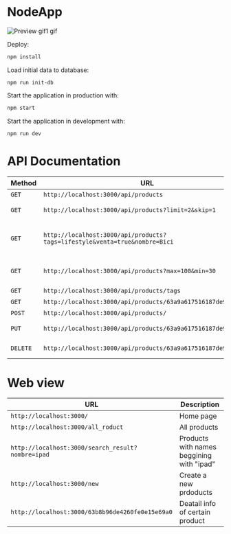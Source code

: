 # NodeApp
![Preview gif1 gif](https://user-images.githubusercontent.com/112888040/211122732-e836d8c4-872a-4e60-bc07-f87464d00962.gif)

Deploy:

```sh
npm install
```

Load initial data to database:

```
npm run init-db
```

Start the application in production with:

```sh
npm start
```

Start the application in development with:

```sh
npm run dev
```

# API Documentation


| Method   | URL                                      | Description                              |
| -------- | ---------------------------------------- | ---------------------------------------- |
| `GET`    | `http://localhost:3000/api/products`                          | Retrieve all products.                   |
| `GET`    | `http://localhost:3000/api/products?limit=2&skip=1` | Retrieve two products skipping the first document|
| `GET`    | `http://localhost:3000/api/products?tags=lifestyle&venta=true&nombre=Bici` | Search for products for sale, whose name starts with "Bici"(no case sensitive), with the tag of "lifestyle"|
| `GET`    | `http://localhost:3000/api/products?max=100&min=30` | Retrieve products with price less or equal to 100, and greater than or equal to 30|
| `GET`    | `http://localhost:3000/api/products/tags`                          | Retrieve the whole list of tags                       |
| `GET`    | `http://localhost:3000/api/products/63a9a617516187de9c271bfc`                          | Retrieve products by id                     |
| `POST`   | `http://localhost:3000/api/products/`                             | Create a new product.                       |
| `PUT`  | `http://localhost:3000/api/products/63a9a617516187de9c271bfc`                          | Update data in product of id "63a9a617516187de9c271bfc".                 |
| `DELETE` | `http://localhost:3000/api/products/63a9a617516187de9c271bfc`| Delete product of id "63a9a617516187de9c271bfc".                 |

# Web view
| URL                                      | Description                              |
| ---------------------------------------- | ---------------------------------------- |
| `http://localhost:3000/`                          | Home page                  |
| `http://localhost:3000/all_roduct`                          |All products                  |
| `http://localhost:3000/search_result?nombre=ipad`                          |Products with names beggining with "ipad"               |
| `http://localhost:3000/new`                          |Create a new prdoducts                |
| `http://localhost:3000/63b8b96de4260fe0e15e69a0`                          |Deatail info of certain product               |
